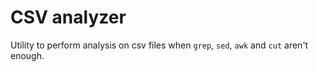 # CSV analyzer
Utility to perform analysis on csv files when `grep`, `sed`, `awk` and `cut` aren't enough.
